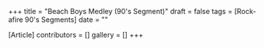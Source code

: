 +++
title = "Beach Boys Medley (90's Segment)"
draft = false
tags = [Rock-afire 90's Segments]
date = ""

[Article]
contributors = []
gallery = []
+++